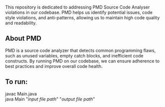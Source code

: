 This repository is dedicated to addressing PMD Source Code Analyser violations in our codebase. 
PMD helps us identify potential issues, code style violations, and anti-patterns, 
allowing us to maintain high code quality and readability.

## About PMD
PMD is a source code analyzer that detects common programming flaws, 
such as unused variables, empty catch blocks, and inefficient code constructs. 
By running PMD on our codebase, we can ensure adherence to best practices and improve overall code health.

## To run:
javac Main.java </br>
java Main "_input file path_" "_output file path_"
